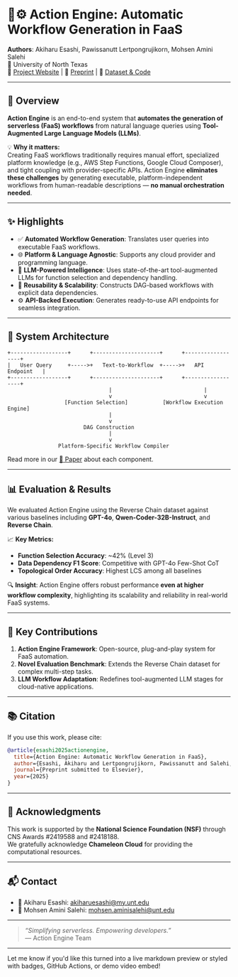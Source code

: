 # 🧠⚙️ Action Engine: Automatic Workflow Generation in FaaS

**Authors**: Akiharu Esashi, Pawissanutt Lertpongrujikorn, Mohsen Amini Salehi  
📍 University of North Texas  
🔗 [Project Website](https://hpcclab.org/) | 📜 [Preprint](#) | 📁 [Dataset & Code](https://github.com/hpcclab/action_engine)

---

## 🚀 Overview

**Action Engine** is an end-to-end system that **automates the generation of serverless (FaaS) workflows** from natural language queries using **Tool-Augmented Large Language Models (LLMs)**.

💡 **Why it matters:**  
Creating FaaS workflows traditionally requires manual effort, specialized platform knowledge (e.g., AWS Step Functions, Google Cloud Composer), and tight coupling with provider-specific APIs. Action Engine **eliminates these challenges** by generating executable, platform-independent workflows from human-readable descriptions — **no manual orchestration needed**.

---

## ✨ Highlights

- ✅ **Automated Workflow Generation**: Translates user queries into executable FaaS workflows.
- 🌐 **Platform & Language Agnostic**: Supports any cloud provider and programming language.
- 🤖 **LLM-Powered Intelligence**: Uses state-of-the-art tool-augmented LLMs for function selection and dependency handling.
- 🔁 **Reusability & Scalability**: Constructs DAG-based workflows with explicit data dependencies.
- ⚙️ **API-Backed Execution**: Generates ready-to-use API endpoints for seamless integration.

---

## 🧱 System Architecture

```
+------------------+      +---------------------+      +------------------+
|   User Query     +----->+   Text-to-Workflow  +----->+   API Endpoint   |
+------------------+      +---------------------+      +------------------+
                                |                             |
                                v                             v
                  [Function Selection]           [Workflow Execution Engine]
                                |
                                v
                        DAG Construction
                                |
                                v
                Platform-Specific Workflow Compiler
```

Read more in our [📘 Paper](#) about each component.

---

## 📊 Evaluation & Results

We evaluated Action Engine using the Reverse Chain dataset against various baselines including **GPT-4o**, **Qwen-Coder-32B-Instruct**, and **Reverse Chain**.

📈 **Key Metrics:**
- **Function Selection Accuracy**: ~42% (Level 3)
- **Data Dependency F1 Score**: Competitive with GPT-4o Few-Shot CoT
- **Topological Order Accuracy**: Highest LCS among all baselines

🔍 **Insight**: Action Engine offers robust performance **even at higher workflow complexity**, highlighting its scalability and reliability in real-world FaaS systems.

---

## 🔬 Key Contributions

1. **Action Engine Framework**: Open-source, plug-and-play system for FaaS automation.
2. **Novel Evaluation Benchmark**: Extends the Reverse Chain dataset for complex multi-step tasks.
3. **LLM Workflow Adaptation**: Redefines tool-augmented LLM stages for cloud-native applications.

---

## 📚 Citation

If you use this work, please cite:

```bibtex
@article{esashi2025actionengine,
  title={Action Engine: Automatic Workflow Generation in FaaS},
  author={Esashi, Akiharu and Lertpongrujikorn, Pawissanutt and Salehi, Mohsen Amini},
  journal={Preprint submitted to Elsevier},
  year={2025}
}
```

---

## 🤝 Acknowledgments

This work is supported by the **National Science Foundation (NSF)** through CNS Awards #2419588 and #2418188.  
We gratefully acknowledge **Chameleon Cloud** for providing the computational resources.

---

## 📬 Contact

- 📧 Akiharu Esashi: [akiharuesashi@my.unt.edu](mailto:akiharuesashi@my.unt.edu)  
- 💼 Mohsen Amini Salehi: [mohsen.aminisalehi@unt.edu](mailto:mohsen.aminisalehi@unt.edu)

---

> _“Simplifying serverless. Empowering developers.”_  
> — Action Engine Team

---

Let me know if you'd like this turned into a live markdown preview or styled with badges, GitHub Actions, or demo video embed!